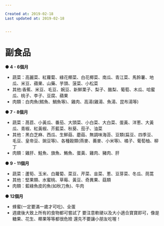 ```yaml
---

Created at: 2019-02-18
Last updated at: 2019-02-18


---
```


# 副食品


**● 4 - 6個月**

* 蔬菜：高麗菜、紅蘿蔔、綠花椰菜、白花椰菜、南瓜、青江菜、馬鈴薯、地瓜、米豆、蘋果、山藥、芋頭、菠菜、小松菜
* 其他:香蕉、米豆、毛豆、婉豆、新鮮栗子、梨子、酪梨、葡萄、木瓜、哈蜜瓜、桃子、李子、豆腐、蘋果
* 肉類：白肉魚(鱈魚、鯛魚等)、雞肉、高湯(雞湯、魚湯、昆布湯等)

**● 7 - 8個月**

* 蔬菜：萵苣、小黃瓜、番茄、大頭菜、小白菜、大白菜、蛋黃、洋蔥、大黃瓜、青椒、紅黃椒、芥藍菜、秋葵、茄子、油菜
* 其他：黑白芝麻、西瓜、生鮮菇、蘑菇、無調味海苔、豆類(扁豆、四季豆、毛豆、皇帝豆、豌豆等)、各種穀類(燕麥、蕎麥、小米等)、橘子、葡萄柚、柳丁
* 肉類：雞肝、鮭魚、旗魚、鮪魚、蛋黃、雞肉、豬肉、肝

**● 9 - 11個月**

* 蔬菜：蘆筍、玉米、白蘿蔔、菜豆、芹菜、韭菜、蔥、豆芽菜、冬瓜、茼蒿
* 其他：堅果類、水蜜桃、草莓、黃豆、奇異果、菇類
* 肉類：藍綠魚皮的魚(如秋刀魚)、牛肉

**● 12個月**

* 蜂蜜(一定要滿一歲才可吃)、全蛋
* 週歲後大致上所有的食物都可嘗試了 要注意軟硬以及大小適合寶寶即可，像是糖果、花生、椰果等等都很危險 還先不要讓小朋友吃喔！

